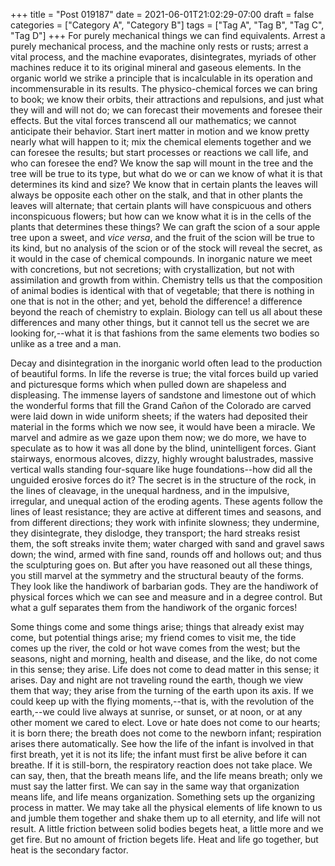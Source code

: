 +++
title = "Post 019187"
date = 2021-06-01T21:02:29-07:00
draft = false
categories = ["Category A", "Category B"]
tags = ["Tag A", "Tag B", "Tag C", "Tag D"]
+++
For purely mechanical things we can find equivalents. Arrest a purely mechanical process, and the machine only rests or rusts; arrest a vital process, and the machine evaporates, disintegrates, myriads of other machines reduce it to its original mineral and gaseous elements. In the organic world we strike a principle that is incalculable in its operation and incommensurable in its results. The physico-chemical forces we can bring to book; we know their orbits, their attractions and repulsions, and just what they will and will not do; we can forecast their movements and foresee their effects. But the vital forces transcend all our mathematics; we cannot anticipate their behavior. Start inert matter in motion and we know pretty nearly what will happen to it; mix the chemical elements together and we can foresee the results; but start processes or reactions we call life, and who can foresee the end? We know the sap will mount in the tree and the tree will be true to its type, but what do we or can we know of what it is that determines its kind and size? We know that in certain plants the leaves will always be opposite each other on the stalk, and that in other plants the leaves will alternate; that certain plants will have conspicuous and others inconspicuous flowers; but how can we know what it is in the cells of the plants that determines these things? We can graft the scion of a sour apple tree upon a sweet, and _vice versa_, and the fruit of the scion will be true to its kind, but no analysis of the scion or of the stock will reveal the secret, as it would in the case of chemical compounds. In inorganic nature we meet with concretions, but not secretions; with crystallization, but not with assimilation and growth from within. Chemistry tells us that the composition of animal bodies is identical with that of vegetable; that there is nothing in one that is not in the other; and yet, behold the difference! a difference beyond the reach of chemistry to explain. Biology can tell us all about these differences and many other things, but it cannot tell us the secret we are looking for,--what it is that fashions from the same elements two bodies so unlike as a tree and a man.

Decay and disintegration in the inorganic world often lead to the production of beautiful forms. In life the reverse is true; the vital forces build up varied and picturesque forms which when pulled down are shapeless and displeasing. The immense layers of sandstone and limestone out of which the wonderful forms that fill the Grand Cañon of the Colorado are carved were laid down in wide uniform sheets; if the waters had deposited their material in the forms which we now see, it would have been a miracle. We marvel and admire as we gaze upon them now; we do more, we have to speculate as to how it was all done by the blind, unintelligent forces. Giant stairways, enormous alcoves, dizzy, highly wrought balustrades, massive vertical walls standing four-square like huge foundations--how did all the unguided erosive forces do it? The secret is in the structure of the rock, in the lines of cleavage, in the unequal hardness, and in the impulsive, irregular, and unequal action of the eroding agents. These agents follow the lines of least resistance; they are active at different times and seasons, and from different directions; they work with infinite slowness; they undermine, they disintegrate, they dislodge, they transport; the hard streaks resist them, the soft streaks invite them; water charged with sand and gravel saws down; the wind, armed with fine sand, rounds off and hollows out; and thus the sculpturing goes on. But after you have reasoned out all these things, you still marvel at the symmetry and the structural beauty of the forms. They look like the handiwork of barbarian gods. They are the handiwork of physical forces which we can see and measure and in a degree control. But what a gulf separates them from the handiwork of the organic forces!

Some things come and some things arise; things that already exist may come, but potential things arise; my friend comes to visit me, the tide comes up the river, the cold or hot wave comes from the west; but the seasons, night and morning, health and disease, and the like, do not come in this sense; they arise. Life does not come to dead matter in this sense; it arises. Day and night are not traveling round the earth, though we view them that way; they arise from the turning of the earth upon its axis. If we could keep up with the flying moments,--that is, with the revolution of the earth,--we could live always at sunrise, or sunset, or at noon, or at any other moment we cared to elect. Love or hate does not come to our hearts; it is born there; the breath does not come to the newborn infant; respiration arises there automatically. See how the life of the infant is involved in that first breath, yet it is not its life; the infant must first be alive before it can breathe. If it is still-born, the respiratory reaction does not take place. We can say, then, that the breath means life, and the life means breath; only we must say the latter first. We can say in the same way that organization means life, and life means organization. Something sets up the organizing process in matter. We may take all the physical elements of life known to us and jumble them together and shake them up to all eternity, and life will not result. A little friction between solid bodies begets heat, a little more and we get fire. But no amount of friction begets life. Heat and life go together, but heat is the secondary factor.
